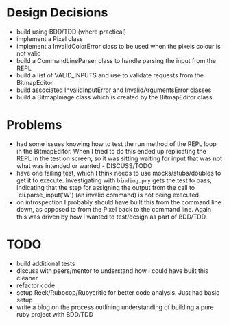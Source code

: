 # Design Decisions

- build using BDD/TDD (where practical)
- implement a Pixel class
- implement a InvalidColorError class to be used when the pixels colour is not valid
- build a CommandLineParser class to handle parsing the input from the REPL
- build a list of VALID_INPUTS and use to validate requests from the BitmapEditor
- build associated InvalidInputError and InvalidArgumentsError classes
- build a BitmapImage class which is created by the BitmapEditor class


# Problems

- had some issues knowing how to test the run method of the REPL loop in the BitmapEditor. When I tried to do this ended up replicating the REPL in the test on screen, so it was sitting waiting for input that was not what was intended or wanted - DISCUSS/TODO
- have one failing test, which I think needs to use mocks/stubs/doubles to get it to execute. Investigating with `binding.pry` gets the test to pass, indicating that the step for assigning the output from the call to `cli.parse_input('W') (an invalid command) is not being executed.
- on introspection I probably should have built this from the command line down, as opposed to from the Pixel back to the command line. Again this was driven by how I wanted to test/design as part of BDD/TDD.

# TODO
- build additional tests
- discuss with peers/mentor to understand how I could have built this cleaner
- refactor code 
- setup Reek/Rubocop/Rubycritic for better code analysis. Just had basic setup
- write a blog on the process outlining understanding of building a pure ruby project with BDD/TDD
